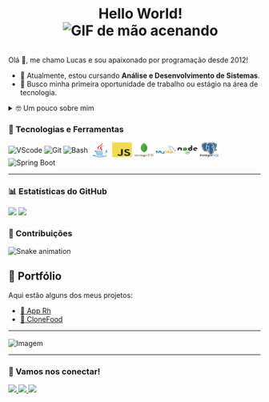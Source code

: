 <!-- Título -->
<div id="user-content-toc">
  <ul align="center">
    <summary><h1 style="display: inline-block">Hello World! <img width="40" alt="GIF de mão acenando" src="https://media.tenor.com/SNL9_xhZl9oAAAAi/waving-hand-joypixels.gif"> </h1></summary>
  </ul>
</div>

<!-- Apresentação -->
<p>
  Olá 👋, me chamo Lucas e sou apaixonado por programação desde 2012!
  
  - 🌱 Atualmente, estou cursando **Análise e Desenvolvimento de Sistemas**.  
  - 🔭 Busco minha primeira oportunidade de trabalho ou estágio na área de tecnologia.  
</p>

<!-- Dropdown: Sobre Mim -->
<details>
  <summary>🤓 Um pouco sobre mim</summary>

  - 💬 Tenho 27 anos e moro no Espírito Santo. No momento, estou aprofundando meus estudos em **Java com Spring Boot e SQL**.  
  - Minha curiosidade pela programação começou aos 10 anos, quando tive meu primeiro contato com um computador e descobri o Prompt de Comando. 🖥️  
  - Fascinado com essa descoberta, comecei a explorar fóruns online e me deparei com o universo das linhas de comando.  
  - Durante o Ensino Médio, fiz um curso técnico voltado para **manutenção e programação**, formando-me em 2014. Agora, estou retomando minha jornada na área de tecnologia.  

  ⚡ **Hobbies:** Ultimamente, gosto de assistir longplays, ler e jogar! Acredito que nossos interesses pessoais contribuem para uma percepção mais refinada das coisas e ajudam na resolução de problemas. 😃  
</details>

<!-- Skills: Ferramentas & Tecnologias -->
<h3>🚀 Tecnologias e Ferramentas</h3>
<p align="left">
  <img align="center" alt="VScode" height="30" width="40" src="https://cdn.jsdelivr.net/gh/devicons/devicon/icons/vscode/vscode-original.svg">
  <img align="center" alt="Git" height="30" width="40" src="https://cdn.jsdelivr.net/gh/devicons/devicon/icons/git/git-original.svg">
  <img align="center" alt="Bash" height="30" width="40" src="https://cdn.jsdelivr.net/gh/devicons/devicon/icons/bash/bash-original.svg">
  <img align="center" alt="Java" height="30" width="40" src="https://raw.githubusercontent.com/devicons/devicon/master/icons/java/java-original.svg">
  <img align="center" alt="JavaScript" height="30" width="40" src="https://raw.githubusercontent.com/devicons/devicon/master/icons/javascript/javascript-original.svg">
  <img align="center" alt="MongoDB" height="30" width="40" src="https://raw.githubusercontent.com/devicons/devicon/master/icons/mongodb/mongodb-original-wordmark.svg">
  <img align="center" alt="MySQL" height="30" width="40" src="https://raw.githubusercontent.com/devicons/devicon/master/icons/mysql/mysql-original-wordmark.svg">
  <img align="center" alt="Node.js" height="30" width="40" src="https://raw.githubusercontent.com/devicons/devicon/master/icons/nodejs/nodejs-original-wordmark.svg">
  <img align="center" alt="PostgreSQL" height="30" width="40" src="https://raw.githubusercontent.com/devicons/devicon/master/icons/postgresql/postgresql-original-wordmark.svg">
  <img align="center" alt="Spring Boot" height="30" width="40" src="https://www.vectorlogo.zone/logos/springio/springio-icon.svg">
</p>

---

<!-- GitHub Stats -->
<h3>📊 Estatísticas do GitHub</h3>
<p align="left">
  <img src="https://github-readme-stats.vercel.app/api?username=Aipalit&hide=contribs,issues&icons=true&theme=dark" />
  <img src="https://github-readme-stats.vercel.app/api/top-langs/?username=Aipalit&layout=compact&hide=shell&theme=dark" />
  
  
</p>

### 🐍 Contribuições

![Snake animation](https://github.com/Aipalit/Aipalit/blob/output/github-contribution-grid-snake.svg)


  


<!-- Portfolio -->
## 💼 Portfólio  
Aqui estão alguns dos meus projetos:  
- [📝 App Rh](https://github.com/Aipalit/AppRH)  
- [🛵 CloneFood](https://github.com/Aipalit/CloneFood)  
  

---

<!-- GIF -->
<p align="left">
  <img align="center" height="30" width="40" src="https://i.gifer.com/7AAc.gif" alt="Imagem">
</p>

---

<!-- Redes Sociais -->
<h3>📢 Vamos nos conectar!</h3>
<p align="left">
  <a href="https://www.instagram.com/lucaixgomes/" target="_blank">
    <img src="https://img.shields.io/badge/Instagram-E4405F?style=for-the-badge&logo=instagram&logoColor=white" />
  </a>
  <a href="https://www.linkedin.com/in/lucas-gomes-1a041415b/" target="_blank">
    <img src="https://img.shields.io/badge/LinkedIn-0077B5?style=for-the-badge&logo=linkedin&logoColor=white" />
  </a>
  <a href="mailto:lucas.gomes.souza1997@gmail.com">
    <img src="https://img.shields.io/badge/Gmail-D14836?style=for-the-badge&logo=gmail&logoColor=white" />
  </a>
</p>
